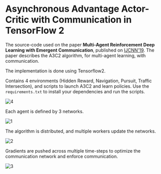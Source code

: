 # Asynchronous Advantage Actor-Critic with Communication in TensorFlow 2

The source-code used on the paper **Multi-Agent Reinforcement Deep Learning with Emergent Communication**, published on [IJCNN'19](https://www.ijcnn.org/). The paper describes the A3C2 algorithm, for multi-agent learning, with communication.

The implementation is done using Tensorflow2.


Contains 4 environments (Hidden Reward, Navigation, Pursuit, Traffic Intersection), and scripts to launch A3C2 and learn policies. Use the `requirements.txt` to install your dependencies and run the scripts.

![4](https://user-images.githubusercontent.com/9117323/54480699-90171d80-4823-11e9-8032-e5fed1059b2b.png)

Each agent is defined by 3 networks.

![1](https://user-images.githubusercontent.com/9117323/54480701-90171d80-4823-11e9-86b0-e6e2f254c6be.png)

The algorithm is distributed, and multiple workers update the networks.

![2](https://user-images.githubusercontent.com/9117323/54480700-90171d80-4823-11e9-8d86-5d37ebc0e7b9.png)

Gradients are pushed across multiple time-steps to optimize the communication network and enforce communication.

![3](https://user-images.githubusercontent.com/9117323/54480703-90afb400-4823-11e9-953a-2326a864fc4c.png)




